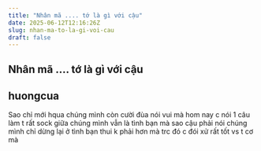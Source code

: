 ```yaml
---
title: "Nhân mã .... tớ là gì với cậu"
date: 2025-06-12T12:16:26Z
slug: nhan-ma-to-la-gi-voi-cau
draft: false
---
```


## Nhân mã .... tớ là gì với cậu

## huongcua

Sao chỉ mới hqua chúng mình còn cười đùa nói vui mà hom nay c nói 1 câu làm t rất sock giữa chúng mình vẫn là tình bạn mà sao cậu phải nói chúng mình chỉ dừng lại ở tình bạn thui k phải hơn  mà trc đó c đói xử rất tốt vs t cơ mà
